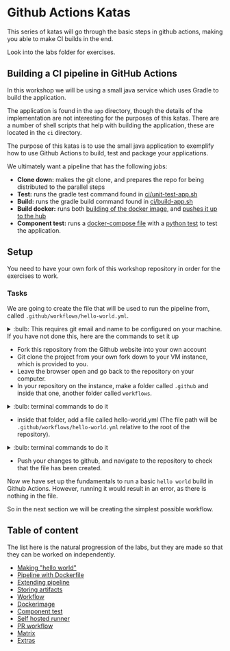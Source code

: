 # Github Actions Katas

This series of katas will go through the basic steps in github actions, making you able to make CI builds in the end.

Look into the labs folder for exercises.

## Building a CI pipeline in GitHub Actions

In this workshop we will be using a small java service which uses Gradle to build the application.

The application is found in the `app` directory, though the details of the implementation are not interesting for the purposes of this katas.
There are a number of shell scripts that help with building the application, these are located in the `ci` directory.

The purpose of this katas is to use the small java application to exemplify how to use Github Actions to build, test and package your applications.

We ultimately want a pipeline that has the following jobs:

- **Clone down:** makes the git clone, and prepares the repo for being distributed to the parallel steps
- **Test:** runs the gradle test command found in [ci/unit-test-app.sh](../ci/unit-test-app.sh)
- **Build:** runs the gradle build command found in [ci/build-app.sh](../ci/build-app.sh)
- **Build docker:** runs both [building of the docker image](../ci/build-docker.sh), and [pushes it up to the hub](../ci/push-docker.sh)
- **Component test:** runs a [docker-compose file](../component-test/docker-compose.yml) with a [python test](../component-test/test_app.py) to test the application.

## Setup

You need to have your own fork of this workshop repository in order for the exercises to work.

### Tasks

We are going to create the file that will be used to run the pipeline from, called `.github/workflows/hello-world.yml`.

<details>
<summary>:bulb: This requires git email and name to be configured on your machine. If you have not done this, here are the commands to set it up</summary>

You need to provide your email and name to git with the following commands.

``` bash 
git config --global user.email "you@example.com"
git config --global user.name "Your Name"
```

</details>

- Fork this repository from the Github website into your own account
- Git clone the project from your own fork down to your VM instance, which is provided to you.
- Leave the browser open and go back to the repository on your computer.
- In your repository on the instance, make a folder called `.github` and inside that one, another folder called `workflows`.

<details>
<summary>:bulb: terminal commands to do it</summary>

```bash
mkdir -p .github/workflows
```

</details>

- inside that folder, add a file called hello-world.yml (The file path will be `.github/workflows/hello-world.yml` relative to the root of the repository). 

<details>
<summary>:bulb: terminal commands to do it</summary>

```bash
touch .github/workflows/hello-world.yml
```

</details>

- Push your changes to github, and navigate to the repository to check that the file has been created.

Now we have set up the fundamentals to run a basic `hello world` build in Github Actions. However, running it would result in an error, as there is nothing in the file.

So in the next section we will be creating the simplest possible workflow.

## Table of content

The list here is the natural progression of the labs, but they are made so that they can be worked on independently.

- [Making "hello world"](01-hello-world-pipeline.md)
- [Pipeline with Dockerfile](02-pipeline-with-dockerfile.md)
- [Extending pipeline](03-extend-pipeline.md)
- [Storing artifacts](04-storing-artifacts.md)
- [Workflow](05-workflow.md)
- [Dockerimage](06-docker-image.md)
- [Component test](07-component-test.md)
- [Self hosted runner](08-selfhosted-runner.md)
- [PR workflow](09-pr-workflow.md)
- [Matrix](10-matrix.md)
- [Extras](XX-extras.md)
